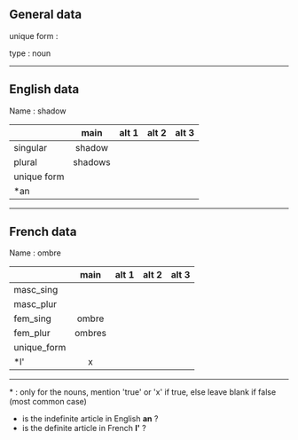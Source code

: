 ## General data

unique form :

type : noun

---

## English data

Name : shadow

|             |  main   | alt 1 | alt 2 | alt 3 |
| :---------- | :-----: | :---: | :---: | ----- |
| singular    | shadow  |       |       |       |
| plural      | shadows |       |       |       |
| unique form |         |       |       |       |
| \*an        |         |       |       |       |

---

## French data

Name : ombre

|             |  main  | alt 1 | alt 2 | alt 3 |
| :---------- | :----: | :---: | :---: | :---: |
| masc_sing   |        |       |       |       |
| masc_plur   |        |       |       |       |
| fem_sing    | ombre  |       |       |       |
| fem_plur    | ombres |       |       |       |
| unique_form |        |       |       |       |
| \*l'        |   x    |       |       |       |

---

\* : only for the nouns, mention 'true' or 'x' if true, else leave blank if false (most common case)

- is the indefinite article in English **an** ?
- is the definite article in French **l'** ?

